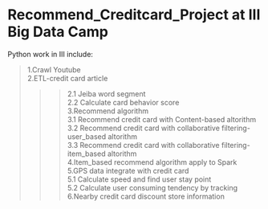 # Recommend_Creditcard_Project at III Big Data Camp
Python work in III include:
>1.Crawl Youtube  
>2.ETL-credit card article  
>>>2.1 Jeiba word segment  
>>>2.2 Calculate card behavior score  
>3.Recommend algorithm  
>>>3.1 Recommend credit card with Content-based altorithm  
>>>3.2 Recommend credit card with collaborative filtering-user_based altorithm  
>>>3.3 Recommend credit card with collaborative filtering-item_based altorithm  
>4.Item_based recommend algorithm apply to Spark  
>5.GPS data integrate with credit card  
>>>5.1 Calculate speed and find user stay point  
>>>5.2 Calculate user consuming tendency by tracking  
>6.Nearby credit card discount store information  
